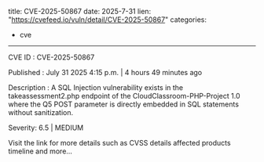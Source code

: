  
title: CVE-2025-50867
date: 2025-7-31
lien: "https://cvefeed.io/vuln/detail/CVE-2025-50867"
categories:
  - cve
---

CVE ID : CVE-2025-50867

Published :  July 31
2025
4:15 p.m. | 4 hours
49 minutes ago

Description : A SQL Injection vulnerability exists in the takeassessment2.php endpoint of the CloudClassroom-PHP-Project 1.0
where the Q5 POST parameter is directly embedded in SQL statements without sanitization.

Severity: 6.5 | MEDIUM

Visit the link for more details
such as CVSS details
affected products
timeline
and more...
